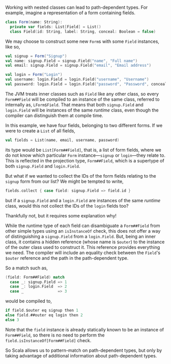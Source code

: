 Working with nested classes can lead to path-dependent types. For example, imagine a representation of a
form containing fields.
```scala
class Form(name: String):
  private var fields: List[Field] = List()
  class Field(id: String, label: String, conceal: Boolean = false)
```

We may choose to construct some new `Form`s with some `Field` instances, like so,
```scala
val signup = Form("Signup")
val name: signup.Field = signup.Field("name", "Full name")
val email: signup.Field = signup.Field("email", "Email address")

val login = Form("Login")
val username: login.Field = login.Field("username", "Username")
val password: login.Field = login.Field("password", "Password", conceal = true)
```

The JVM treats inner classes such as `Field` like any other class, so every `Form##Field` will be compiled to an
instance of the same class, referred to internally as, `LForm$Field`. That means that both `signup.Field` and
`login.Field` will be instances of the same _runtime_ class, even though the compiler can distinguish them at
compile time.

In this example, we have four fields, belonging to two different forms. If we were to create a `List` of all
fields,
```scala
val fields = List(name, email, username, password)
```
its type would be `List[Form##Field]`, that is, a list of form fields, where we do not know which particular
`Form` instance—`signup` or `login`—they relate to. This is reflected in the projection type, `Form##Field`,
which is a supertype of both `signup.Field` and `login.Field`.

But what if we wanted to collect the IDs of the form fields relating to the `signup` form from our list? We
might be tempted to write,
```scala
fields.collect { case field: signup.Field => field.id }
```
but if a `signup.Field` and a `login.Field` are instances of the same _runtime_ class, would this not collect
the IDs of the `login` fields too?

Thankfully not, but it requires some explanation why!

While the runtime type of each field can disambiguate a `Form##Field` from other simple types using an
`isInstanceOf` check, this does not offer a way of distinguishing a `signup.Field` from a `login.Field`. But,
being an inner class, it contains a hidden reference (whose name is `$outer`) to the instance of the outer
class used to construct it. This reference provides everything we need. The compiler will include an equality
check between the `Field`'s `$outer` reference and the path in the path-dependent type.

So a match such as,
```scala
(field: Form##Field) match
  case _: signup.Field => 1
  case _: login.Field  => 2
  case _               => 3
```
would be compiled to,
```scala
if field.$outer eq signup then 1
else field.##outer eq login then 2
else 3
```

Note that the `field` instance is already statically known to be an instance of `Form##Field`, so there is no
need to perform the `field.isInstanceOf[Form##Field]` check.

So Scala allows us to pattern-match on path-dependent types, but only by taking advantage of additional
information about path-dependent types.